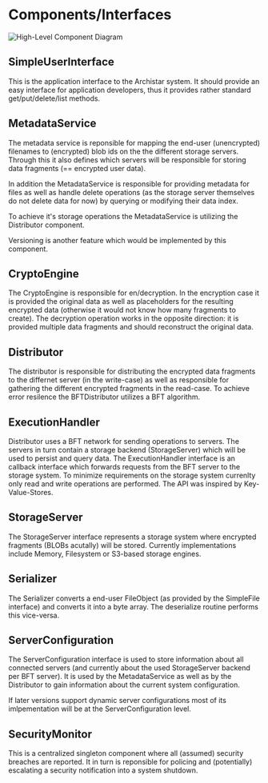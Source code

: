 # Components/Interfaces

![High-Level Component Diagram](https://raw.github.com/archistar/archistar-core/master/docs/architecture/components_rough.png "High-Level Component Diagram")

## SimpleUserInterface

This is the application interface to the Archistar system. It should provide an easy interface for application developers, thus it provides rather standard get/put/delete/list methods.

## MetadataService

The metadata service is reponsible for mapping the end-user (unencrypted) filenames to (encrypted) blob ids on the the different storage servers. Through this it also defines which servers will be responsible for storing data fragments (== encrypted user data).
  
In addition the MetadataService is responsible for providing metadata for files as well as handle delete operations (as the storage server themselves do not delete data for now) by querying or modifying their data index.

To achieve it's storage operations the MetadataService is utilizing the Distributor component.

Versioning is another feature which would be implemented by this component.

## CryptoEngine

The CryptoEngine is responsible for en/decryption. In the encryption case it is provided the original data as well as placeholders for the resulting encrypted data (otherwise it would not know how many fragments to create). The decryption operation works in the opposite direction: it is provided multiple data fragments and should reconstruct the original data.

## Distributor

The distributor is responsible for distributing the encrypted data fragments to the differnet server (in the write-case) as well as responsible for gathering the different encrypted fragments in the read-case. To achieve error resilence the BFTDistributor utilizes a BFT algorithm.

## ExecutionHandler

Distributor uses a BFT network for sending operations to servers. The servers in turn contain a storage backend (StorageServer) which will be used to persist and query data. The ExecutionHandler interface is an callback interface which forwards requests from the BFT server to the storage system. To minimize requirements on the storage system currenlty only read and write operations are performed. The API was inspired by Key-Value-Stores.

## StorageServer

The StorageServer interface represents a storage system where encrypted fragments (BLOBs acutally) will be stored. Currently implementations include Memory, Filesystem or S3-based storage engines.

## Serializer

The Serializer converts a end-user FileObject (as provided by the SimpleFile interface) and converts it into a byte array. The deserialize routine performs this vice-versa.

## ServerConfiguration

The ServerConfiguration interface is used to store information about all connected servers (and currently about the used StorageServer backend per BFT server). It is used by the MetadataService as well as by the Distributor to gain information about the current system configuration.

If later versions support dynamic server configurations most of its imlpementation will be at the ServerConfiguration level.

## SecurityMonitor

This is a centralized singleton component where all (assumed) security breaches are reported. It in turn is reponsible for policing and (potentially) escalating a security notification into a system shutdown.
